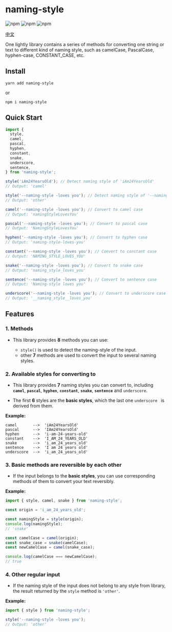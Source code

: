 # naming-style

![npm](https://img.shields.io/npm/l/naming-style.svg)
![npm](https://img.shields.io/npm/dt/naming-style.svg)
![npm](https://img.shields.io/npm/v/naming-style/latest.svg)

[中文](./DOC_ZH.md)

One lightly library contains a series of methods for converting one string or text to different kind of naming style, such as camelCase, PascalCase, hyphen-case, CONSTANT_CASE, etc.

## Install

```
yarn add naming-style
```

or

```
npm i naming-style
```

## Quick Start

```js
import {
  style,
  camel,
  pascal,
  hyphen,
  constant,
  snake,
  underscore,
  sentence,
} from 'naming-style';

style('iAm24YearsOld'); // Detect naming style of 'iAm24YearsOld'
// Output: 'camel'

style('--naming-style -loves you'); // Detect naming style of '--naming-style -loves you'
// Output: 'other'

camel('--naming-style -loves you'); // Convert to camel case
// Output: 'namingStyleLovesYou'

pascal('--naming-style -loves you'); // Convert to pascal case
// Output: 'NamingStyleLovesYou'

hyphen('--naming-style -loves you'); // Convert to hyphen case
// Output: 'naming-style-loves-you'

constant('--naming-style -loves you'); // Convert to constant case
// Output: 'NAMING_STYLE_LOVES_YOU'

snake('--naming-style -loves you'); // Convert to snake case
// Output: 'naming_style_loves_you'

sentence('--naming-style -loves you'); // Convert to sentence case
// Output: 'Naming-style loves you'

underscore('--naming-style -loves you'); // Convert to underscore case
// Output: '__naming_style__loves_you'
```

## Features

### 1. Methods

* This library provides **8** methods you can use:

  * `style()` is used to detect the naming-style of the input.
  * other **7** methods are used to convert the input to several naming styles.

### 2. Available styles for converting to

* This library provides **7** naming styles you can convert to, including **`camel`**, **`pascal`**, **`hyphen`**, **`constant`**, **`snake`**, **`sentence`** and `underscore`.

* The first **6** styles are the **basic styles**, which the last one `underscore ` is derived from them.

**Example:**

```
camel       -->  'iAm24YearsOld'
pascal      -->  'IAm24YearsOld'
hyphen      -->  'i-am-24-years-old'
constant    -->  'I_AM_24_YEARS_OLD'
snake       -->  'i_am_24_years_old'
sentence    -->  'I am 24 years old'
underscore  -->  'i_am_24_years_old'
```

### 3. Basic methods are reversible by each other

* If the input belongs to the **basic styles**, you can use corresponding methods of them to convert your text reversibly.

**Example:**

```js
import { style, camel, snake } from 'naming-style';

const origin = 'i_am_24_years_old';

const namingStyle = style(origin);
console.log(namingStyle);
// 'snake'

const camelCase = camel(origin);
const snake_case = snake(camelCase);
const newCamelCase = camel(snake_case);

console.log(camelCase === newCamelCase);
// true
```

### 4. Other regular input

* If the naming style of the input does not belong to any style from library, the result returned by the `style` method is `'other'`.

**Example:**

```js
import { style } from 'naming-style';

style('--naming-style -loves you');
// Output: 'other'
```
